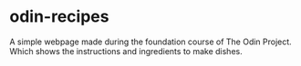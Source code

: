 # odin-recipes
A simple webpage made during the foundation course of The Odin Project. Which shows the instructions and ingredients to make dishes.